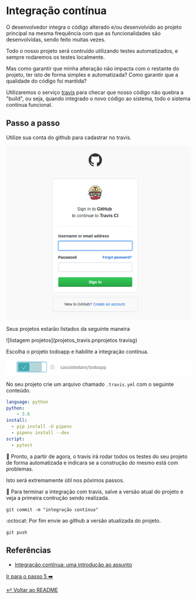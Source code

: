 # Integração contínua

O desenvolvedor integra o código alterado e/ou desenvolvido ao projeto principal na mesma frequência com que as funcionalidades são desenvolvidas, sendo feito muitas vezes.

Todo o nosso projeto será contruído utilizando testes automatizados, e sempre rodaremos os testes localmente.

Mas como garantir que minha alteração não impacta com o restante do projeto, ter isto de forma simples e automatizada?
Como garantir que a qualidade do código foi mantida?

Utilizaremos o serviço [travis](https://travis-ci.org/) para checar que nosso código não quebra a "build", ou seja, quando integrado o novo código ao sistema, todo o sistema continua funcional.

## Passo a passo

Utilize sua conta do github para cadastrar no travis.

![Cadastro no travis](cadastro_travis.png "Cadastro no travis")

Seus projetos estarão listados da seguinte maneira

![listagem projetos](projetos_travis.pnprojetos travisg)

Escolha o projeto todoapp e habilite a integração contínua.

![habilita projeto](habilitar_travis.png "habilitar travis")

No seu projeto crie um arquivo chamado `.travis.yml` com o seguinte conteúdo.

```yaml
language: python
python:
    - 3.6
install:
  - pip install -U pipenv
  - pipenv install --dev
script:
  - pytest
```

:tada: Pronto, a partir de agora, o travis irá rodar todos os testes do seu projeto de forma automatizada e indicara se a construção do mesmo está com problemas.

Isto será extremamente útil nos póximos passos.

:floppy_disk: Para terminar a integração com travis, salve a versão atual do projeto e veja a primeira contrução sendo realizada.

`git commit -m "integração contínua"`

:octocat: Por fim envie ao github a versão atualizada do projeto.

`git push`


## Referências

- [Integração contínua: uma introdução ao assunto](http://www.devmedia.com.br/integracao-continua-uma-introducao-ao-assunto/28002)



[Ir para o passo 5 :arrow_right:](passo05.md)

[:leftwards_arrow_with_hook: Voltar ao README ](README.md)
